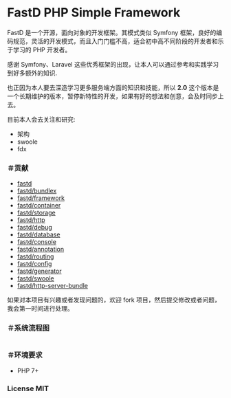 # FastD PHP Simple Framework

FastD 是一个开源，面向对象的开发框架。其模式类似 Symfony 框架，良好的编码规范，灵活的开发模式，而且入门门槛不高，适合初中高不同阶段的开发者和乐于学习的 PHP 开发者。

感谢 Symfony、Laravel 这些优秀框架的出现，让本人可以通过参考和实践学习到好多额外的知识.

也正因为本人要去深造学习更多服务端方面的知识和技能，所以 **2.0** 这个版本是一个长期维护的版本，暂停新特性的开发，如果有好的想法和创意，会及时同步上去。

目前本人会去关注和研究: 

* 架构
* swoole
* fdx

### ＃贡献

* [fastd](https://github.com/JanHuang/fastD)
* [fastd/bundlex](https://github.com/JanHuang/bundlex)
* [fastd/framework](https://github.com/JanHuang/framework)
* [fastd/container](https://github.com/JanHuang/container)
* [fastd/storage](https://github.com/JanHuang/storage)
* [fastd/http](https://github.com/JanHuang/http)
* [fastd/debug](https://github.com/JanHuang/debug)
* [fastd/database](https://github.com/JanHuang/database)
* [fastd/console](https://github.com/JanHuang/console)
* [fastd/annotation](https://github.com/JanHuang/annotation)
* [fastd/routing](https://github.com/JanHuang/routing)
* [fastd/config](https://github.com/JanHuang/config)
* [fastd/generator](https://github.com/JanHuang/generator)
* [fastd/swoole](https://github.com/JanHuang/swoole)
* [fastd/http-server-bundle](https://github.com/JanHuang/http-server-bundle)

如果对本项目有兴趣或者发现问题的，欢迎 fork 项目，然后提交修改或者问题，我会第一时间进行处理。

### ＃系统流程图

```

```

### ＃环境要求

* PHP 7+

### License MIT
